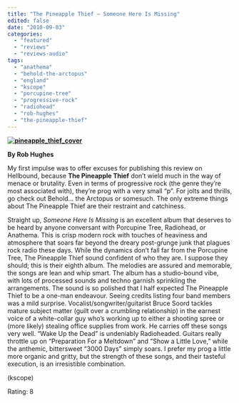 ```yaml
---
title: "The Pineapple Thief – Someone Here Is Missing"
edited: false
date: "2010-09-03"
categories:
  - "featured"
  - "reviews"
  - "reviews-audio"
tags:
  - "anathema"
  - "behold-the-arctopus"
  - "england"
  - "kscope"
  - "porcupine-tree"
  - "progressive-rock"
  - "radiohead"
  - "rob-hughes"
  - "the-pineapple-thief"
---
```


**[![](http://www.hellbound.ca/wp-content/uploads/2010/09/pineapple_thief_cover.jpg "pineapple_thief_cover")](http://www.hellbound.ca/wp-content/uploads/2010/09/pineapple_thief_cover.jpg)**

**By Rob Hughes**

My first impulse was to offer excuses for publishing this review on Hellbound, because **The Pineapple Thief** don’t wield much in the way of menace or brutality. Even in terms of progressive rock (the genre they’re most associated with), they’re prog with a very small “p”. For jolts and thrills, go check out Behold… the Arctopus or somesuch. The only extreme things about The Pineapple Thief are their restraint and catchiness.

Straight up, _Someone Here Is Missing_ is an excellent album that deserves to be heard by anyone conversant with Porcupine Tree, Radiohead, or Anathema. This is crisp modern rock with touches of heaviness and atmosphere that soars far beyond the dreary post-grunge junk that plagues rock radio these days. While the dynamics don’t fall far from the Porcupine Tree, The Pineapple Thief sound confident of who they are. I suppose they should; this is their eighth album. The melodies are assured and memorable, the songs are lean and whip smart. The album has a studio-bound vibe, with lots of processed sounds and techno garnish sprinkling the arrangements. The sound is so polished that I half expected The Pineapple Thief to be a one-man endeavour. Seeing credits listing four band members was a mild surprise. Vocalist/songwriter/guitarist Bruce Soord tackles mature subject matter (guilt over a crumbling relationship) in the earnest voice of a white-collar guy who’s working up to either a shooting spree or (more likely) stealing office supplies from work. He carries off these songs very well. “Wake Up the Dead” is undeniably Radioheaded. Guitars really throttle up on “Preparation For a Meltdown” and “Show a Little Love,” while the anthemic, bittersweet “3000 Days” simply soars. I prefer my prog a little more organic and gritty, but the strength of these songs, and their tasteful execution, is an irresistible combination.

(kscope)

Rating: 8
